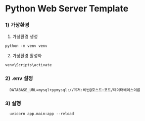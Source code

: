 # Python Web Server Template

### 1) 가상환경

1. 가상환경 생성

```
python -m venv venv
```

2. 가상환경 활성화

```
venv\Scripts\activate
```

### 2) .env 설정
```
  DATABASE_URL=mysql+pymysql://유저:비번@호스트:포트/데이터베이스이름
```

### 3) 실행
```
  uvicorn app.main:app --reload
```




